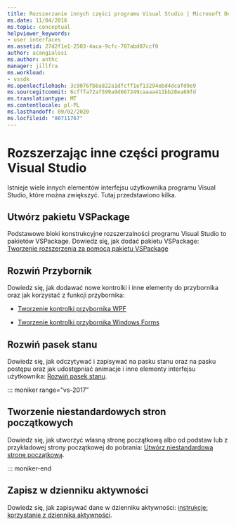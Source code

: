 ```yaml
---
title: Rozszerzanie innych części programu Visual Studio | Microsoft Docs
ms.date: 11/04/2016
ms.topic: conceptual
helpviewer_keywords:
- user interfaces
ms.assetid: 27d2f1e1-2503-4aca-9cfc-707abd07ccf0
author: acangialosi
ms.author: anthc
manager: jillfra
ms.workload:
- vssdk
ms.openlocfilehash: 3c9076fbba822a1dfcff1ef13294ebd4dcafd9e9
ms.sourcegitcommit: 6cfffa72af599a9d667249caaaa411bb28ea69fd
ms.translationtype: MT
ms.contentlocale: pl-PL
ms.lasthandoff: 09/02/2020
ms.locfileid: "80711767"
---
```

# <a name="extend-other-parts-of-visual-studio"></a>Rozszerzając inne części programu Visual Studio

Istnieje wiele innych elementów interfejsu użytkownika programu Visual Studio, które można zwiększyć. Tutaj przedstawiono kilka.

## <a name="create-a-vspackage"></a>Utwórz pakietu VSPackage

Podstawowe bloki konstrukcyjne rozszerzalności programu Visual Studio to pakietów VSPackage.  Dowiedz się, jak dodać pakietu VSPackage: [Tworzenie rozszerzenia za pomocą pakietu VSPackage](../extensibility/creating-an-extension-with-a-vspackage.md)

## <a name="extend-the-toolbox"></a>Rozwiń Przybornik

Dowiedz się, jak dodawać nowe kontrolki i inne elementy do przybornika oraz jak korzystać z funkcji przybornika:

- [Tworzenie kontrolki przybornika WPF](../extensibility/creating-a-wpf-toolbox-control.md)

- [Tworzenie kontrolki przybornika Windows Forms](../extensibility/creating-a-windows-forms-toolbox-control.md)

## <a name="extend-the-status-bar"></a>Rozwiń pasek stanu

Dowiedz się, jak odczytywać i zapisywać na pasku stanu oraz na pasku postępu oraz jak udostępniać animacje i inne elementy interfejsu użytkownika: [Rozwiń pasek stanu](../extensibility/extending-the-status-bar.md).

::: moniker range="vs-2017"

## <a name="create-custom-start-pages"></a>Tworzenie niestandardowych stron początkowych

Dowiedz się, jak utworzyć własną stronę początkową albo od podstaw lub z przykładowej strony początkowej do pobrania: [Utwórz niestandardową stronę początkową](../extensibility/creating-a-custom-start-page.md).

::: moniker-end

## <a name="write-to-the-activity-log"></a>Zapisz w dzienniku aktywności

Dowiedz się, jak zapisywać dane w dzienniku aktywności: [instrukcje: korzystanie z dziennika aktywności](../extensibility/how-to-use-the-activity-log.md).
